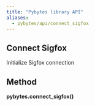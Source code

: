 ```yaml
---
title: "Pybytes library API"
aliases:
  - pybytes/api/connect_sigfox
---
```


**Connect Sigfox**
----
  Initialize Sigfox connection


**Method**
----
**pybytes.connect_sigfox()**
